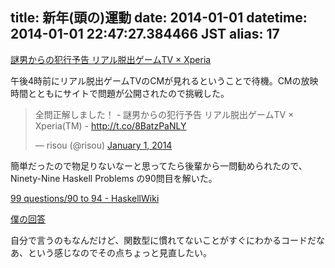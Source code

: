 title: 新年(頭の)運動
date: 2014-01-01
datetime: 2014-01-01 22:47:27.384466 JST
alias: 17
---
[謎男からの犯行予告 リアル脱出ゲームTV × Xperia](http://www.tbs.co.jp/realdgameTV/xperia/)

午後4時前にリアル脱出ゲームTVのCMが見れるということで待機。CMの放映時間とともにサイトで問題が公開されたので挑戦した。

<blockquote class="twitter-tweet" lang="en"><p>全問正解しました！ - 謎男からの犯行予告 リアル脱出ゲームTV × Xperia(TM) - <a href="http://t.co/8BatzPaNLY">http://t.co/8BatzPaNLY</a></p>&mdash; risou (@risou) <a href="https://twitter.com/risou/statuses/418279795286228992">January 1, 2014</a></blockquote>
<script async src="//platform.twitter.com/widgets.js" charset="utf-8"></script>

簡単だったので物足りないなーと思ってたら後輩から一問勧められたので、 Ninety-Nine Haskell Problems の90問目を解いた。

[99 questions/90 to 94 - HaskellWiki](http://www.haskell.org/haskellwiki/99_questions/90_to_94)

[僕の回答](https://gist.github.com/risou/8206613)

自分で言うのもなんだけど、関数型に慣れてないことがすぐにわかるコードだなあ、という感じなのでその点ちょっと見直したい。
